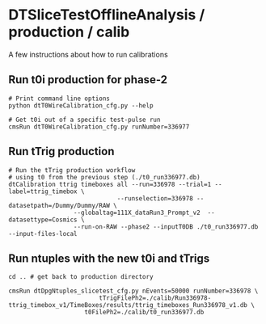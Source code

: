 # DTSliceTestOfflineAnalysis / production / calib
A few instructions about how to run calibrations

## Run t0i production for phase-2
```
# Print command line options
python dtT0WireCalibration_cfg.py --help 

# Get t0i out of a specific test-pulse run
cmsRun dtT0WireCalibration_cfg.py runNumber=336977
```

## Run tTrig production
```
# Run the tTrig production workflow
# using t0 from the previous step (./t0_run336977.db)
dtCalibration ttrig timeboxes all --run=336978 --trial=1 --label=ttrig_timebox \
	      	    	      	  --runselection=336978 --datasetpath=/Dummy/Dummy/RAW \
				  --globaltag=111X_dataRun3_Prompt_v2  --datasettype=Cosmics \
				  --run-on-RAW --phase2 --inputT0DB ./t0_run336977.db --input-files-local
```

## Run ntuples with the new t0i and tTrigs
```
cd .. # get back to production directory

cmsRun dtDpgNtuples_slicetest_cfg.py nEvents=50000 runNumber=336978 \
       				     tTrigFilePh2=./calib/Run336978-ttrig_timebox_v1/TimeBoxes/results/ttrig_timeboxes_Run336978_v1.db \
				     t0FilePh2=./calib/t0_run336977.db
```


